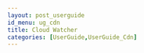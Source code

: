 ```yaml
---
layout: post_userguide
id_menu: ug_cdn
title: Cloud Watcher
categories: [UserGuide,UserGuide_Cdn]
---
```

